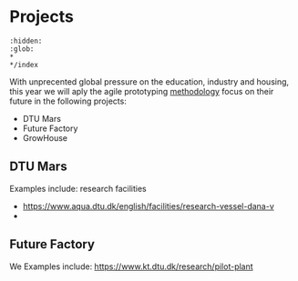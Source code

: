 # Projects

```{toctree}
:hidden:
:glob:
*
*/index
```
With unprecented global pressure on the education, industry and housing, this year we will aply the agile prototyping [methodology] focus on their future in the following projects:

* DTU Mars
* Future Factory
* GrowHouse

[methodology]: ../Methodology/index.md

## DTU Mars
Examples include:
research facilities
* <https://www.aqua.dtu.dk/english/facilities/research-vessel-dana-v>
* 

## Future Factory
We 
Examples include: <https://www.kt.dtu.dk/research/pilot-plant>




<!--- 2024

This year we will explore how to grow a building. You are not expected to 'really' grow a building, we want you to explore the idea to see where it goes. The initial hard work is to develop your own understanding of how to grow a building, then to develop a consensus on what this means, the best way is to try and explain it as a group. Thererfore, this year we have 3 options plus a wildcard option for how you to explain to future building designers how to grow a building.

1. As a [Game]
2. As a Computational (Parametric) [Design System]
3. As a User [Manual]

_Wildcard option_ - Scaled physical model(s) (exhibition quality)

We will provide as a case study a previous project from the Advanced Building Design Course. [Enrolled students only]. You can then use that building to analyse and test your agile prototypes and your ideas for your Agile Prototyping projects for this semester, remember that you do not need to create a new design for a building, you are creating an agile prototype of a building system that can be combined in your selected project ([Game], [Design System] or [Manual]) or the wildcard option to help future building designers to understand how to grow a building.

[Game]: /Agile/Projects/Game
[Design System]: /Agile/Projects/Parametric
[Manual]: /Agile/Projects/Manual

-->

<!--

[Computational]: /Agile/Concepts/ComputationalDesign
[meta disciplinary]: /Agile/Concepts/MetaDisciplinary

### Agile Protoype
This does *not mean* that the constructed prototype has to adapt like a transformer...

![transformer image](https://tfwiki.net/mediawiki/images2/thumb/d/dc/OpTransformsSu.jpg/400px-OpTransformsSu.jpg)  

but that **the design of the agile prototype can** using [Computational and Parametric Design] techniques described in this course.

To acheive this, we will operate on different [building systems](/Agile/Systems/).

### This year

Your agile prototype needs to be able to: take a building:

* The designs from the Advanced Building Design Course (41936)


* The model for the Skylab building on campus.-->



<!--

1. [Roskilde]
2. [Space]
3. [Skate]
4. [Skylab]

Finally you must make a [physical prototype]

[physical prototype]: /Agile/Concepts/PhysicalPrototype
[Roskilde]: /Agile/Projects/Roskilde
[Space]: /Agile/Projects/Space
[Skate]: /Agile/Projects/Skate
[Skylab]: /Agile/Projects/Skylab

-->

